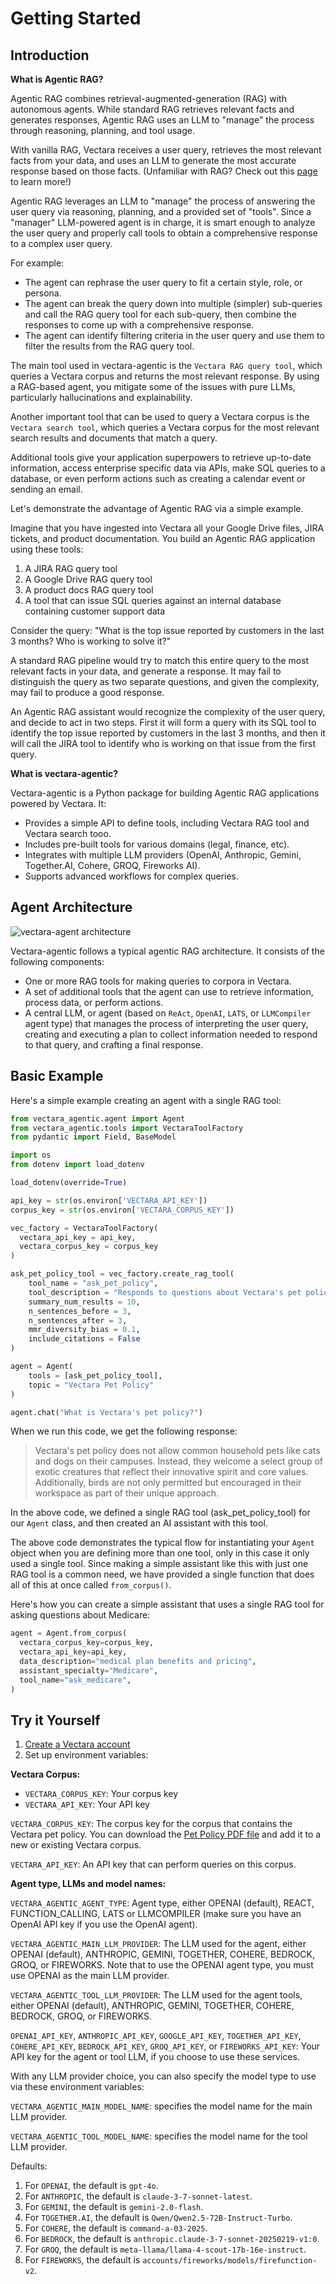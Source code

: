# Getting Started

## Introduction

**What is Agentic RAG?**

Agentic RAG combines retrieval-augmented-generation (RAG) with autonomous agents. While standard RAG retrieves relevant facts and generates responses, Agentic RAG uses an LLM to "manage" the process through reasoning, planning, and tool usage.

With vanilla RAG, Vectara receives a user query, retrieves the most
relevant facts from your data, and uses an LLM to generate the most
accurate response based on those facts. (Unfamiliar with RAG? Check out
this [page](https://vectara.com/retrieval-augmented-generation/) to
learn more!)

Agentic RAG leverages an LLM to "manage" the process of answering the
user query via reasoning, planning, and a provided set of "tools".
Since a "manager" LLM-powered agent is in charge, it is smart enough
to analyze the user query and properly call tools to obtain a
comprehensive response to a complex user query.

For example:

-   The agent can rephrase the user query to fit a certain style, role,
    or persona.
-   The agent can break the query down into multiple (simpler)
    sub-queries and call the RAG query tool for each sub-query, then
    combine the responses to come up with a comprehensive response.
-   The agent can identify filtering criteria in the user query and use
    them to filter the results from the RAG query tool.

The main tool used in vectara-agentic is the `Vectara RAG query tool`,
which queries a Vectara corpus and returns the most relevant response.
By using a RAG-based agent, you mitigate some of the issues with pure
LLMs, particularly hallucinations and explainability.

Another important tool that can be used to query a Vectara corpus is the
`Vectara search tool`, which queries a Vectara corpus for the most
relevant search results and documents that match a query.

Additional tools give your application superpowers to retrieve
up-to-date information, access enterprise specific data via APIs, make
SQL queries to a database, or even perform actions such as creating a
calendar event or sending an email.

Let\'s demonstrate the advantage of Agentic RAG via a simple example.

Imagine that you have ingested into Vectara all your Google Drive files,
JIRA tickets, and product documentation. You build an Agentic RAG
application using these tools:

1.  A JIRA RAG query tool
2.  A Google Drive RAG query tool
3.  A product docs RAG query tool
4.  A tool that can issue SQL queries against an internal database
    containing customer support data

Consider the query: "What is the top issue reported by customers in the
last 3 months? Who is working to solve it?"

A standard RAG pipeline would try to match this entire query to the most
relevant facts in your data, and generate a response. It may fail to
distinguish the query as two separate questions, and given the
complexity, may fail to produce a good response.

An Agentic RAG assistant would recognize the complexity of the user
query, and decide to act in two steps. First it will form a query with
its SQL tool to identify the top issue reported by customers in the last
3 months, and then it will call the JIRA tool to identify who is working
on that issue from the first query.

**What is vectara-agentic?**

Vectara-agentic is a Python package for building Agentic RAG applications powered by Vectara. It:
- Provides a simple API to define tools, including Vectara RAG tool and Vectara search tooo.
- Includes pre-built tools for various domains (legal, finance, etc).
- Integrates with multiple LLM providers (OpenAI, Anthropic, Gemini, Together.AI, Cohere, GROQ, Fireworks AI).
- Supports advanced workflows for complex queries.

## Agent Architecture

![vectara-agent architecture](img/diagram1.png)

Vectara-agentic follows a typical agentic RAG architecture. It consists
of the following components:

-   One or more RAG tools for making queries to corpora in Vectara.
-   A set of additional tools that the agent can use to retrieve
    information, process data, or perform actions.
-   A central LLM, or agent (based on `ReAct`, `OpenAI`, `LATS`, or
    `LLMCompiler` agent type) that manages the process of interpreting
    the user query, creating and executing a plan to collect information
    needed to respond to that query, and crafting a final response.

## Basic Example

Here's a simple example creating an agent with a single RAG tool:

```python
from vectara_agentic.agent import Agent
from vectara_agentic.tools import VectaraToolFactory
from pydantic import Field, BaseModel

import os
from dotenv import load_dotenv

load_dotenv(override=True)

api_key = str(os.environ['VECTARA_API_KEY'])
corpus_key = str(os.environ['VECTARA_CORPUS_KEY'])

vec_factory = VectaraToolFactory(
  vectara_api_key = api_key, 
  vectara_corpus_key = corpus_key
)

ask_pet_policy_tool = vec_factory.create_rag_tool(
    tool_name = "ask_pet_policy",
    tool_description = "Responds to questions about Vectara's pet policy.",
    summary_num_results = 10,
    n_sentences_before = 3,
    n_sentences_after = 3,
    mmr_diversity_bias = 0.1,
    include_citations = False
)

agent = Agent(
    tools = [ask_pet_policy_tool],
    topic = "Vectara Pet Policy"
)

agent.chat("What is Vectara's pet policy?")
```

When we run this code, we get the following response:

> Vectara\'s pet policy does not allow common household pets like cats
> and dogs on their campuses. Instead, they welcome a select group of
> exotic creatures that reflect their innovative spirit and core values.
> Additionally, birds are not only permitted but encouraged in their
> workspace as part of their unique approach.

In the above code, we defined a single RAG tool (ask_pet_policy_tool)
for our `Agent` class, and then created an AI assistant with this tool.

The above code demonstrates the typical flow for instantiating your
`Agent` object when you are defining more than one tool, only in this
case it only used a single tool. Since making a simple assistant like
this with just one RAG tool is a common need, we have provided a single
function that does all of this at once called `from_corpus()`.

Here\'s how you can create a simple assistant that uses a single RAG
tool for asking questions about Medicare:

``` python
agent = Agent.from_corpus(
  vectara_corpus_key=corpus_key,
  vectara_api_key=api_key,
  data_description="medical plan benefits and pricing",
  assistant_specialty="Medicare",
  tool_name="ask_medicare",
)
```

## Try it Yourself

1. [Create a Vectara account](https://console.vectara.com/signup/?utm_source=github&utm_medium=code&utm_term=DevRel&utm_content=vectara-agentic&utm_campaign=github-code-DevRel-vectara-agentic)
2. Set up environment variables:

**Vectara Corpus:**
- `VECTARA_CORPUS_KEY`: Your corpus key
- `VECTARA_API_KEY`: Your API key

`VECTARA_CORPUS_KEY`: The corpus key for the corpus that contains the
Vectara pet policy. You can download the [Pet Policy PDF
file](https://github.com/vectara/example-notebooks/blob/main/data/pet_policy.pdf)
and add it to a new or existing Vectara corpus.

`VECTARA_API_KEY`: An API key that can perform queries on this corpus.

**Agent type, LLMs and model names:**

`VECTARA_AGENTIC_AGENT_TYPE`: Agent type, either OPENAI (default),
REACT, FUNCTION_CALLING, LATS or LLMCOMPILER 
(make sure you have an OpenAI API key if you use the OpenAI agent).

`VECTARA_AGENTIC_MAIN_LLM_PROVIDER`: The LLM used for the agent, either
OPENAI (default), ANTHROPIC, GEMINI, TOGETHER, COHERE, BEDROCK, GROQ, or
FIREWORKS. Note that to use the OPENAI agent type, you must use OPENAI
as the main LLM provider.

`VECTARA_AGENTIC_TOOL_LLM_PROVIDER`: The LLM used for the agent tools,
either OPENAI (default), ANTHROPIC, GEMINI, TOGETHER, COHERE, BEDROCK,
GROQ, or FIREWORKS.

`OPENAI_API_KEY`, `ANTHROPIC_API_KEY`, `GOOGLE_API_KEY`,
`TOGETHER_API_KEY`, `COHERE_API_KEY`, `BEDROCK_API_KEY`, `GROQ_API_KEY`,
or `FIREWORKS_API_KEY`: Your API key for the agent or tool LLM, if you
choose to use these services.

With any LLM provider choice, you can also specify the model type to use
via these environment variables:

`VECTARA_AGENTIC_MAIN_MODEL_NAME`: specifies the model name for the main
LLM provider.

`VECTARA_AGENTIC_TOOL_MODEL_NAME`: specifies the model name for the tool
LLM provider.

Defaults:

1.  For `OPENAI`, the default is `gpt-4o`.
2.  For `ANTHROPIC`, the default is `claude-3-7-sonnet-latest`.
3.  For `GEMINI`, the default is `gemini-2.0-flash`.
4.  For `TOGETHER.AI`, the default is `Qwen/Qwen2.5-72B-Instruct-Turbo`.
5.  For `COHERE`, the default is `command-a-03-2025`.
6.  For `BEDROCK`, the default is `anthropic.claude-3-7-sonnet-20250219-v1:0`.
7.  For `GROQ`, the default is `meta-llama/llama-4-scout-17b-16e-instruct`.
8.  For `FIREWORKS`, the default is `accounts/fireworks/models/firefunction-v2`.
